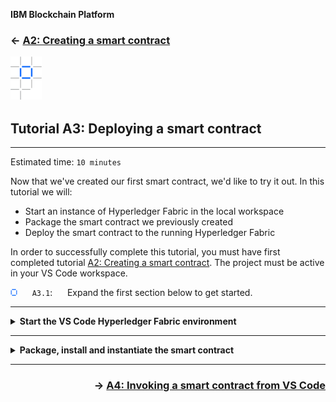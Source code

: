 **IBM Blockchain Platform**

<h3 align='left'>← <a href='./a2.md'><b>A2: Creating a smart contract</b></a>

![alt text](./images/ibp.png "IBM Blockchain Platform")
## **Tutorial A3: Deploying a smart contract**

---

Estimated time: `10 minutes`

Now that we've created our first smart contract, we'd like to try it out. In this tutorial we will:

* Start an instance of Hyperledger Fabric in the local workspace
* Package the smart contract we previously created
* Deploy the smart contract to the running Hyperledger Fabric

In order to successfully complete this tutorial, you must have first completed tutorial <a href='./a2.md'>A2: Creating a smart contract</a>. The project must be active in your VS Code workspace.

![alt text](./images/bullet.png "[]") &nbsp;&nbsp;&nbsp;&nbsp; `A3.1`: &nbsp;&nbsp;&nbsp;&nbsp;
Expand the first section below to get started.


---
<details>
<summary><b>Start the VS Code Hyperledger Fabric environment</b></summary>

![alt text](./images/bullet.png "[]") &nbsp;&nbsp;&nbsp;&nbsp; `A3.2`: &nbsp;&nbsp;&nbsp;&nbsp;
Click on the IBM Blockchain Platform icon in the activity bar to show the blockchain sidebar.

![alt text](./images/a2.2-a3.2.png "IBM Blockchain Platform sidebar")


<br><h3 align='left'>The Fabric Environments view</h3>

The IBM Blockchain Platform VS Code Extension helps you test your smart contracts in a Hyperledger Fabric network. The extension comes with a pre-configured one organization network that runs on your local machine, and you can connect to remote networks too.

The available networks are shown in the Fabric Environments view.

![alt text](./images/a3.3.1.png "Fabric Environments view")

We'll see later how this view also allows you to configure more realistic networks that also run entirely on your local machine. This allows you to check that your smart contract is functionally correct before you move to a more complex distributed network configuration. 

The required Hyperledger Fabric components are automatically downloaded and started by the tool itself.

![alt text](./images/bullet.png "[]") &nbsp;&nbsp;&nbsp;&nbsp; `A3.3`: &nbsp;&nbsp;&nbsp;&nbsp;
In the Fabric Environments view, click "*1 Org Local Fabric  O  (click to start)*"

This will download and start the embedded instance of Hyperledger Fabric, and may take up to five minutes to complete.

![alt text](./images/a3.3.2.png "Local Fabric starting")

When Hyperledger Fabric has fully initialized, the view will change to show the smart contracts, channels, nodes and organizations in the local environment.

![alt text](./images/a3.3.3.png "Local Fabric started")

Each of these elements tell you what's configured in the connected environment:
* **Smart contracts** show the smart contracts that are available. They can be *installed*, which means that the code has been copied to the peers, and *instantiated*, which means that they are running.
* **Channels** define the scope of each network, and form one method of choosing how organizations share data. We will look at channels in a later tutorial.
* **Nodes** are the Hyperledger Fabric components that make the system work. There are three types of nodes: peers (which run ledgers and execute smart contracts), orderers (which assert transaction order and distribute blocks to peers), and certificate authorities (which provide the means of identifying users and organizations on the network).
* **Organizations** are the members of the blockchain network. Each organization can consist of many users.

If you expand the various sections you'll the various defaults for each of these elements:

* By default there are no **smart contracts** installed or instantiated.
* There is a single default **channel** called *mychannel*.
* There are four **nodes**: a single peer called *Org1Peer1*, an ordering node called *Orderer* and a certificate authories for each of the two default organizations.
* Two **organizations**: one for the peer (*Org1MSP*) and one for the orderer (*OrdererMSP*). It is good practice to use separate organizations for the orderer nodes and peers.

![alt text](./images/a3.3.4.png "Local Fabric defaults")

> <br>
   > <b>Starting again?</b>
   > <br> If you ever need to start with a new Hyperledger Fabric instance, hover over the Fabric Environments view, click the ellipsis ('...') and select 'Teardown Fabric Environment'. Use with caution: this will completely wipe the Hyperledger Fabric instance and anything deployed to it. Development files in your workspace (e.g. smart contract projects) will remain.
   > <br>&nbsp;

![alt text](./images/bullet.png "[]") &nbsp;&nbsp;&nbsp;&nbsp; `A3.4`: &nbsp;&nbsp;&nbsp;&nbsp;
Expand the next section of the tutorial to continue.

</details>

---

<details>
<summary><b>Package, install and instantiate the smart contract</b></summary>


We will now package, install and instantiate our smart contract into the local environment. It is possible to do this as three separate actions in VS Code, or by just using the 'Instantiate' action, which will also do the package and install steps if necessary.

For simplicity, we will just use the single-step instantiate for now. When we explore the upgrade process in tutorial <a href='./a6.md'>A6: Upgrading a smart contract</a>, we will split this process up.

![alt text](./images/bullet.png "[]") &nbsp;&nbsp;&nbsp;&nbsp; `A3.5`: &nbsp;&nbsp;&nbsp;&nbsp;
In the Fabric Environments view, click "Smart Contracts" -> "Instantiated" -> "+ Instantiate".

![alt text](./images/a3.5.png "Instantiate smart contract")

IBM Blockchain Platform detects the smart contract project created in the previous tutorial.

![alt text](./images/bullet.png "[]") &nbsp;&nbsp;&nbsp;&nbsp; `A3.6`: &nbsp;&nbsp;&nbsp;&nbsp;
In the Command Palette, click 'DemoContract'.

![alt text](./images/a3.6.png "Choose the package to install")

It may take up to a minute to package and install the smart contract.

Before the smart contract is instantiated you will be prompted to enter the name of any required instantiation function.

![alt text](./images/bullet.png "[]") &nbsp;&nbsp;&nbsp;&nbsp; `A3.7`: &nbsp;&nbsp;&nbsp;&nbsp;
In the Command Palette, press Enter when prompted for an instantiate function name.

![alt text](./images/a3.7.png "Enter any instantiation function")

Private data is an advanced technique for sharing data between organizations. We will not be using that feature for now; it is the subject of a later tutorial.

![alt text](./images/bullet.png "[]") &nbsp;&nbsp;&nbsp;&nbsp; `A3.8`: &nbsp;&nbsp;&nbsp;&nbsp;
In the Command Palette, click 'No' to not provide a private data collection configuration file.

![alt text](./images/a3.8-a6.16.png "No Private Data Collection configuration file")

The endorsement policy determines which peers get to run the smart contract. As we only have one peer in our organization, we can accept the default.

![alt text](./images/bullet.png "[]") &nbsp;&nbsp;&nbsp;&nbsp; `A3.9`: &nbsp;&nbsp;&nbsp;&nbsp;
In the Command Palette, click 'Default' to accept the default smart contract endorsement policy.

![alt text](./images/a3.9.1-a6.17.1.png "Default endorsement policy")

Instantiation may take a further few minutes to complete.

When instantiation has completed you will see the new smart contract package listed in the Smart Contracts view, and also underneath the Instantiated section of the connected environment.

![alt text](./images/a3.9.2.png "Smart contract view after instantiate")

![alt text](./images/a3.9.3.png "Fabric environments view after instantiate")

The text after the '@' sign is the version; note that it is set to '0.0.1'. For TypeScript smart contracts, both the name and version are taken from the <i>package.json</i> file in the root of the smart contract project:

![alt text](./images/a3.9.4.png "Top of package.json")

We will update this in a later tutorial.

<br><h3 align='left'>Summary</h3>

In this tutorial we started the built-in one organization Hyperledger Fabric network. We packaged our smart contract, installed it and instantiated it.

In the next tutorial we will exercise the smart contract, to see how it behaves inside the network.

</details>

---

<h3 align='right'> → <a href='./a4.md'><b>A4: Invoking a smart contract from VS Code</b></h3></a>
